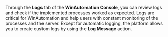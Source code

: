 Through the **Logs** tab of the **WinAutomation Console**, you can review logs and check if the implemented processes worked as expected. Logs are critical for WinAutomation and help users with constant monitoring of the processes and the server. Except for automatic logging, the platform allows you to create custom logs by using the **Log Message** action. 
